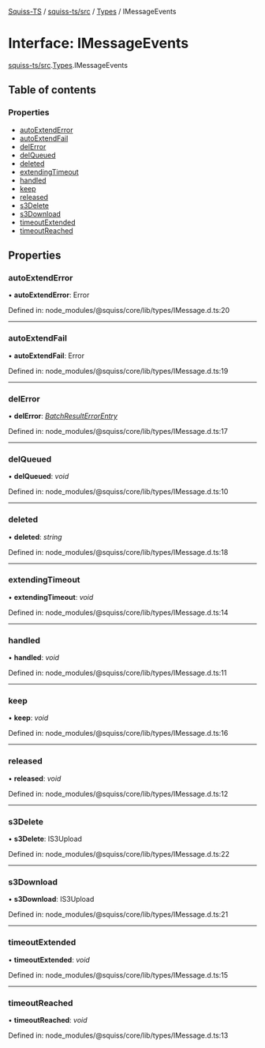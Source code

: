 [Squiss-TS](../README.md) / [squiss-ts/src](../modules/squiss_ts_src.md) / [Types](../modules/squiss_ts_src.types.md) / IMessageEvents

# Interface: IMessageEvents

[squiss-ts/src](../modules/squiss_ts_src.md).[Types](../modules/squiss_ts_src.types.md).IMessageEvents

## Table of contents

### Properties

- [autoExtendError](squiss_ts_src.types.imessageevents.md#autoextenderror)
- [autoExtendFail](squiss_ts_src.types.imessageevents.md#autoextendfail)
- [delError](squiss_ts_src.types.imessageevents.md#delerror)
- [delQueued](squiss_ts_src.types.imessageevents.md#delqueued)
- [deleted](squiss_ts_src.types.imessageevents.md#deleted)
- [extendingTimeout](squiss_ts_src.types.imessageevents.md#extendingtimeout)
- [handled](squiss_ts_src.types.imessageevents.md#handled)
- [keep](squiss_ts_src.types.imessageevents.md#keep)
- [released](squiss_ts_src.types.imessageevents.md#released)
- [s3Delete](squiss_ts_src.types.imessageevents.md#s3delete)
- [s3Download](squiss_ts_src.types.imessageevents.md#s3download)
- [timeoutExtended](squiss_ts_src.types.imessageevents.md#timeoutextended)
- [timeoutReached](squiss_ts_src.types.imessageevents.md#timeoutreached)

## Properties

### autoExtendError

• **autoExtendError**: Error

Defined in: node_modules/@squiss/core/lib/types/IMessage.d.ts:20

___

### autoExtendFail

• **autoExtendFail**: Error

Defined in: node_modules/@squiss/core/lib/types/IMessage.d.ts:19

___

### delError

• **delError**: [*BatchResultErrorEntry*](squiss_ts_src.types.batchresulterrorentry.md)

Defined in: node_modules/@squiss/core/lib/types/IMessage.d.ts:17

___

### delQueued

• **delQueued**: *void*

Defined in: node_modules/@squiss/core/lib/types/IMessage.d.ts:10

___

### deleted

• **deleted**: *string*

Defined in: node_modules/@squiss/core/lib/types/IMessage.d.ts:18

___

### extendingTimeout

• **extendingTimeout**: *void*

Defined in: node_modules/@squiss/core/lib/types/IMessage.d.ts:14

___

### handled

• **handled**: *void*

Defined in: node_modules/@squiss/core/lib/types/IMessage.d.ts:11

___

### keep

• **keep**: *void*

Defined in: node_modules/@squiss/core/lib/types/IMessage.d.ts:16

___

### released

• **released**: *void*

Defined in: node_modules/@squiss/core/lib/types/IMessage.d.ts:12

___

### s3Delete

• **s3Delete**: IS3Upload

Defined in: node_modules/@squiss/core/lib/types/IMessage.d.ts:22

___

### s3Download

• **s3Download**: IS3Upload

Defined in: node_modules/@squiss/core/lib/types/IMessage.d.ts:21

___

### timeoutExtended

• **timeoutExtended**: *void*

Defined in: node_modules/@squiss/core/lib/types/IMessage.d.ts:15

___

### timeoutReached

• **timeoutReached**: *void*

Defined in: node_modules/@squiss/core/lib/types/IMessage.d.ts:13
